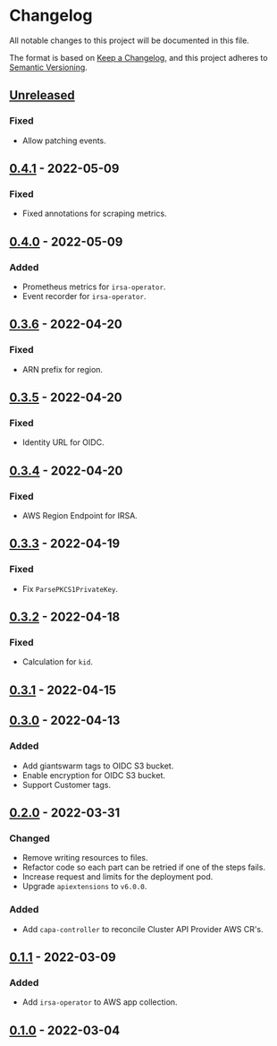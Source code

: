 # Changelog

All notable changes to this project will be documented in this file.

The format is based on [Keep a Changelog](https://keepachangelog.com/en/1.0.0/),
and this project adheres to [Semantic Versioning](https://semver.org/spec/v2.0.0.html).



## [Unreleased]

### Fixed

- Allow patching events.

## [0.4.1] - 2022-05-09

### Fixed

- Fixed annotations for scraping metrics.

## [0.4.0] - 2022-05-09

### Added

- Prometheus metrics for `irsa-operator`.
- Event recorder for `irsa-operator`.

## [0.3.6] - 2022-04-20

### Fixed

- ARN prefix for region.

## [0.3.5] - 2022-04-20

### Fixed

- Identity URL for OIDC.

## [0.3.4] - 2022-04-20

### Fixed

- AWS Region Endpoint for IRSA.

## [0.3.3] - 2022-04-19

### Fixed

- Fix `ParsePKCS1PrivateKey`.

## [0.3.2] - 2022-04-18

### Fixed

- Calculation for `kid`.

## [0.3.1] - 2022-04-15

## [0.3.0] - 2022-04-13

### Added

- Add giantswarm tags to OIDC S3 bucket.
- Enable encryption for OIDC S3 bucket.
- Support Customer tags.

## [0.2.0] - 2022-03-31

### Changed

- Remove writing resources to files.
- Refactor code so each part can be retried if one of the steps fails.
- Increase request and limits for the deployment pod.
- Upgrade `apiextensions` to `v6.0.0`.

### Added

- Add `capa-controller` to reconcile Cluster API Provider AWS CR's.

## [0.1.1] - 2022-03-09

### Added

- Add `irsa-operator` to AWS app collection.

## [0.1.0] - 2022-03-04

[Unreleased]: https://github.com/giantswarm/irsa-operator/compare/v0.4.1...HEAD
[0.4.1]: https://github.com/giantswarm/irsa-operator/compare/v0.4.0...v0.4.1
[0.4.0]: https://github.com/giantswarm/irsa-operator/compare/v0.3.6...v0.4.0
[0.3.6]: https://github.com/giantswarm/irsa-operator/compare/v0.3.5...v0.3.6
[0.3.5]: https://github.com/giantswarm/irsa-operator/compare/v0.3.4...v0.3.5
[0.3.4]: https://github.com/giantswarm/irsa-operator/compare/v0.3.3...v0.3.4
[0.3.3]: https://github.com/giantswarm/irsa-operator/compare/v0.3.2...v0.3.3
[0.3.2]: https://github.com/giantswarm/irsa-operator/compare/v0.3.1...v0.3.2
[0.3.1]: https://github.com/giantswarm/irsa-operator/compare/v0.3.0...v0.3.1
[0.3.0]: https://github.com/giantswarm/irsa-operator/compare/v0.2.0...v0.3.0
[0.2.0]: https://github.com/giantswarm/irsa-operator/compare/v0.1.1...v0.2.0
[0.1.1]: https://github.com/giantswarm/irsa-operator/compare/v0.1.0...v0.1.1
[0.1.0]: https://github.com/giantswarm/irsa-operator/releases/tag/v0.1.0
